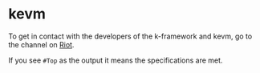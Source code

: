 # kevm

To get in contact with the developers of the k-framework and kevm, go to the channel on [Riot](https://riot.im/app/#/room/#k:matrix.org).

If you see `#Top` as the output it means the specifications are met.
